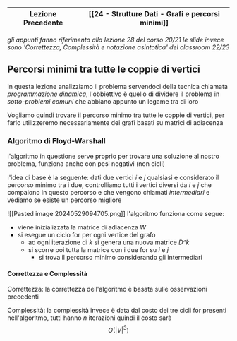 | Lezione Precedente | [[24 - Strutture Dati - Grafi e percorsi minimi]] |
| ------------------ | ------------------------------------------------- |

_gli appunti fanno riferimento alla lezione 28 del corso 20/21 le slide invece sono 'Correttezza, Complessità e notazione asintotica' del classroom 22/23_

## Percorsi minimi tra tutte le coppie di vertici
in questa lezione analizziamo il problema servendoci della tecnica chiamata *programmazione dinamica*, l'obbiettivo è quello di dividere il problema in *sotto-problemi comuni* che abbiano appunto un legame tra di loro

Vogliamo quindi trovare il percorso minimo tra tutte le coppie di vertici, per farlo utilizzeremo necessariamente dei grafi basati su matrici di adiacenza

### Algoritmo di Floyd-Warshall
l'algoritmo in questione serve proprio per trovare una soluzione al nostro problema, funziona anche con pesi negativi (non cicli)

l'idea di base è la seguente: dati due vertici *i* e *j* qualsiasi e considerato il percorso minimo tra i due, controlliamo tutti i vertici diversi da *i* e *j* che compaiono in questo percorso e che vengono chiamati *intermediari* e vediamo se esiste un percorso migliore

![[Pasted image 20240529094705.png]]
l'algoritmo funziona come segue:
- viene inizializzata la matrice di adiacenza *W*
- si esegue un ciclo for per ogni vertice del grafo
	- ad ogni iterazione di *k* si genera una nuova matrice *D^k*
	- si scorre poi tutta la matrice con i due for su *i* e *j* 
		- si trova il percorso minimo considerando gli intermediari


#### Correttezza e Complessità
Correttezza:
la correttezza dell'algoritmo è basata sulle osservazioni precedenti

Complessità:
la complessità invece è data dal costo dei tre cicli for presenti nell'algoritmo, tutti hanno *n* iterazioni quindi il costo sarà $$Θ(|V|^3)$$

